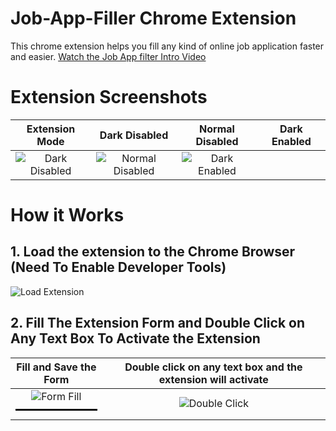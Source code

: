 # Job-App-Filler Chrome Extension
This chrome extension helps you fill any kind of online job application faster and easier.
[Watch the Job App filter Intro Video](https://github.com/subodhdhakal/job-app-filler/blob/main/assets/videos/Job%20App%20Filler%20Intro.mp4)

# Extension Screenshots
Extension Mode | Dark Disabled | Normal Disabled | Dark Enabled
:-------------------------:|:-------------------------:|:-------------------------:|:-------------------------:
![Dark Disabled](https://raw.githubusercontent.com/subodhdhakal/job-app-filler/main/job-app-filler/assets/images/sc1-dark.png) | ![Normal Disabled](https://raw.githubusercontent.com/subodhdhakal/job-app-filler/main/job-app-filler/assets/images/sc2.png) | ![Dark Enabled](https://raw.githubusercontent.com/subodhdhakal/job-app-filler/main/job-app-filler/assets/images/sc3-enabled.png)

# How it Works

## 1. Load the extension to the Chrome Browser (Need To Enable Developer Tools)
![Load Extension](https://raw.githubusercontent.com/subodhdhakal/job-app-filler/main/job-app-filler/assets/images/load-extension.png)

## 2. Fill The Extension Form and Double Click on Any Text Box To Activate the Extension

Fill and Save the Form  |       Double click on any text box and the extension will activate
:------------------------:|   :-------------------------------------------------------------:
![Form Fill](https://raw.githubusercontent.com/subodhdhakal/job-app-filler/main/job-app-filler/assets/images/fill-form.png) <hr style="border: none; border-top: 2px double #000; margin: 10px 0;"/> | ![Double Click](https://raw.githubusercontent.com/subodhdhakal/job-app-filler/main/job-app-filler/assets/images/double-click.png)